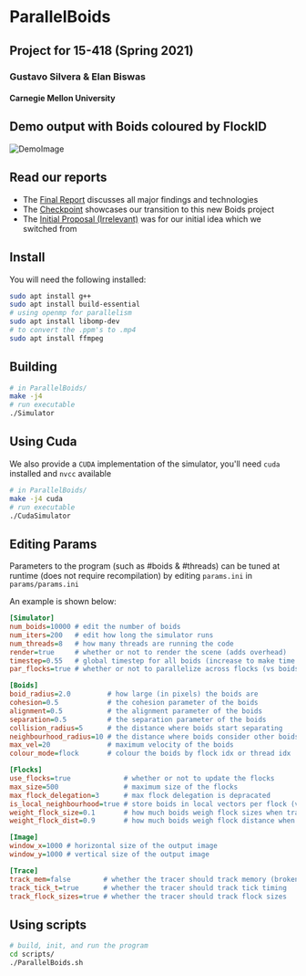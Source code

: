# ParallelBoids

## Project for 15-418 (Spring 2021)
### Gustavo Silvera & Elan Biswas
#### Carnegie Mellon University


## Demo output with Boids coloured by FlockID
![DemoImage](writeup/demo.gif)

## Read our reports
- The [Final Report](writeup/final/final_report.pdf) discusses all major findings and technologies
- The [Checkpoint](writeup/checkpoint/checkpoint.pdf) showcases our transition to this new Boids project
- The [Initial Proposal (Irrelevant)](writeup/proposal/proposal.pdf) was for our initial idea which we switched from

## Install
You will need the following installed:
```bash
sudo apt install g++
sudo apt install build-essential
# using openmp for parallelism
sudo apt install libomp-dev
# to convert the .ppm's to .mp4
sudo apt install ffmpeg
```

## Building
```bash
# in ParallelBoids/
make -j4 
# run executable
./Simulator
```

## Using Cuda
We also provide a `CUDA` implementation of the simulator, you'll need `cuda` installed and `nvcc` available
```bash
# in ParallelBoids/
make -j4 cuda
# run executable
./CudaSimulator
```

## Editing Params
Parameters to the program (such as #boids & #threads) can be tuned at runtime (does not require recompilation) by editing `params.ini` in `params/params.ini`

An example is shown below:
```ini
[Simulator]
num_boids=10000 # edit the number of boids
num_iters=200   # edit how long the simulator runs
num_threads=8   # how many threads are running the code
render=true     # whether or not to render the scene (adds overhead)
timestep=0.55   # global timestep for all boids (increase to make time faster)
par_flocks=true # whether or not to parallelize across flocks (vs boids)

[Boids]
boid_radius=2.0         # how large (in pixels) the boids are
cohesion=0.5            # the cohesion parameter of the boids
alignment=0.5           # the alignment parameter of the boids
separation=0.5          # the separation parameter of the boids
collision_radius=5      # the distance where boids start separating
neighbourhood_radius=10 # the distance where boids consider other boids as neighbours
max_vel=20              # maximum velocity of the boids
colour_mode=flock       # colour the boids by flock idx or thread idx

[Flocks]
use_flocks=true             # whether or not to update the flocks
max_size=500                # maximum size of the flocks
max_flock_delegation=3      # max flock delegation is depracated
is_local_neighbourhood=true # store boids in local vectors per flock (vs one giant shared one)
weight_flock_size=0.1       # how much boids weigh flock sizes when transisioning
weight_flock_dist=0.9       # how much boids weigh flock distance when transisioning

[Image]
window_x=1000 # horizontal size of the output image 
window_y=1000 # vertical size of the output image 

[Trace]
track_mem=false        # whether the tracer should track memory (broken)
track_tick_t=true      # whether the tracer should track tick timing 
track_flock_sizes=true # whether the tracer should track flock sizes 

```


## Using scripts
```bash
# build, init, and run the program
cd scripts/
./ParallelBoids.sh
```

